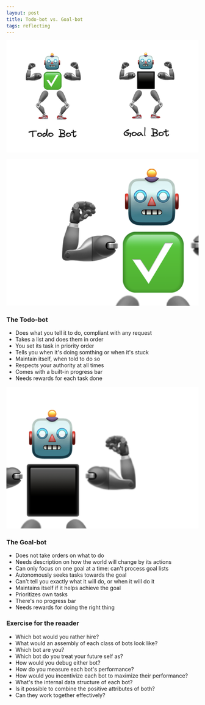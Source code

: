 ```yaml
---
layout: post
title: Todo-bot vs. Goal-bot
tags: reflecting
---
```


![bots](assets/bots/bots.png)

![todo-bot](assets/bots/todo-bot.png)

### The Todo-bot
- Does what you tell it to do, compliant with any request
- Takes a list and does them in order
- You set its task in priority order
- Tells you when it's doing somthing or when it's stuck
- Maintain itself, when told to do so
- Respects your authority at all times
- Comes with a built-in progress bar
- Needs rewards for each task done

![goal-bot](assets/bots/goal-bot.png)

### The Goal-bot
- Does not take orders on what to do
- Needs description on how the world will change by its actions
- Can only focus on one goal at a time: can't process goal lists
- Autonomously seeks tasks towards the goal 
- Can't tell you exactly what it will do, or when it will do it
- Maintains itself if it helps achieve the goal
- Prioritizes own tasks
- There's no progress bar
- Needs rewards for doing the right thing

### Exercise for the reaader

- Which bot would you rather hire?
- What would an assembly of each class of bots look like?
- Which bot are you?
- Which bot do you treat your future self as?
- How would you debug either bot?
- How do you measure each bot's performance?
- How would you incentivize each bot to maximize their performance?
- What's the internal data structure of each bot?
- Is it possible to combine the positive attributes of both?
- Can they work together effectively?